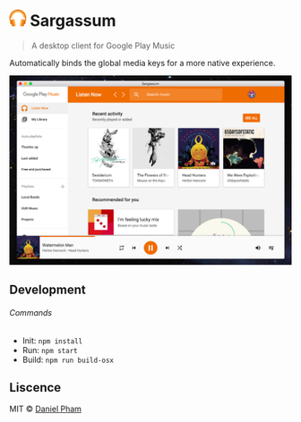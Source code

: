 # <img src="src/imgs/icon.png" width="30"> Sargassum

> A desktop client for Google Play Music

Automatically binds the global media keys for a more native experience.

![](screen_shot.png)

## Development

###### Commands
- Init: `npm install`
- Run: `npm start`
- Build: `npm run build-osx`

## Liscence
MIT © [Daniel Pham](https://phamdaniel.github.io)
